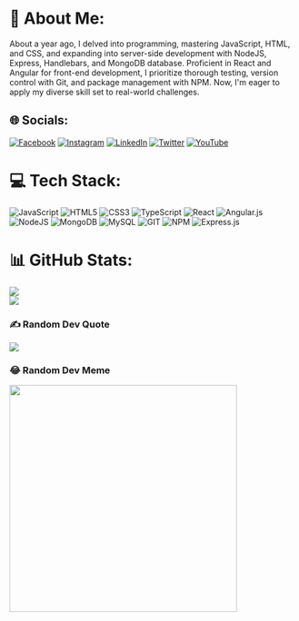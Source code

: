 # 💫 About Me:
About a year ago, I delved into programming, mastering JavaScript, HTML, and CSS, and expanding into server-side development with NodeJS, Express, Handlebars, and MongoDB database. Proficient in React and Angular for front-end development, I prioritize thorough testing, version control with Git, and package management with NPM. Now, I'm eager to apply my diverse skill set to real-world challenges.


## 🌐 Socials:
[![Facebook](https://img.shields.io/badge/Facebook-%231877F2.svg?logo=Facebook&logoColor=white)](https://facebook.com/daniel.dushew) [![Instagram](https://img.shields.io/badge/Instagram-%23E4405F.svg?logo=Instagram&logoColor=white)](https://instagram.com/daniel.dushev) [![LinkedIn](https://img.shields.io/badge/LinkedIn-%230077B5.svg?logo=linkedin&logoColor=white)](https://linkedin.com/in/ddushev) [![Twitter](https://img.shields.io/badge/Twitter-%231DA1F2.svg?logo=Twitter&logoColor=white)](https://twitter.com/danieldushev) [![YouTube](https://img.shields.io/badge/YouTube-%23FF0000.svg?logo=YouTube&logoColor=white)](https://youtube.com/@daniel.dushev) 

# 💻 Tech Stack:
![JavaScript](https://img.shields.io/badge/javascript-%23323330.svg?style=for-the-badge&logo=javascript&logoColor=%23F7DF1E) ![HTML5](https://img.shields.io/badge/html5-%23E34F26.svg?style=for-the-badge&logo=html5&logoColor=white) ![CSS3](https://img.shields.io/badge/css3-%231572B6.svg?style=for-the-badge&logo=css3&logoColor=white) ![TypeScript](https://img.shields.io/badge/typescript-%23007ACC.svg?style=for-the-badge&logo=typescript&logoColor=white) ![React](https://img.shields.io/badge/react-%2320232a.svg?style=for-the-badge&logo=react&logoColor=%2361DAFB) ![Angular.js](https://img.shields.io/badge/angular.js-%23E23237.svg?style=for-the-badge&logo=angularjs&logoColor=white)  ![NodeJS](https://img.shields.io/badge/node.js-6DA55F?style=for-the-badge&logo=node.js&logoColor=white) ![MongoDB](https://img.shields.io/badge/MongoDB-%234ea94b.svg?style=for-the-badge&logo=mongodb&logoColor=white) ![MySQL](https://img.shields.io/badge/mysql-%2300000f.svg?style=for-the-badge&logo=mysql&logoColor=white) ![GIT](https://img.shields.io/badge/Git-fc6d26?style=for-the-badge&logo=git&logoColor=white) ![NPM](https://img.shields.io/badge/NPM-%23CB3837.svg?style=for-the-badge&logo=npm&logoColor=white) ![Express.js](https://img.shields.io/badge/express.js-%23404d59.svg?style=for-the-badge&logo=express&logoColor=%2361DAFB)
# 📊 GitHub Stats:
<!-- ![](https://github-readme-stats.vercel.app/api?username=ddushev&theme=default&hide_border=false&include_all_commits=false&count_private=false)<br/> -->
![](https://github-readme-streak-stats.herokuapp.com/?user=ddushev&theme=default&hide_border=false)<br/>
![](https://github-readme-stats.vercel.app/api/top-langs/?username=ddushev&theme=default&hide_border=false&include_all_commits=false&count_private=false&layout=compact)

### ✍️ Random Dev Quote
![](https://quotes-github-readme.vercel.app/api?type=horizontal&theme=light)

### 😂 Random Dev Meme
<img src='https://randommeme-five.vercel.app/' style="height: 400px;"/>
